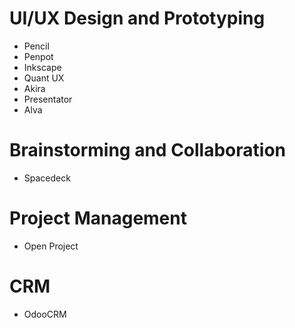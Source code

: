 # UI/UX Design and Prototyping
- Pencil
- Penpot
- Inkscape
- Quant UX
- Akira
- Presentator
- Alva
# Brainstorming and Collaboration
- Spacedeck
# Project Management
- Open Project
# CRM
- OdooCRM